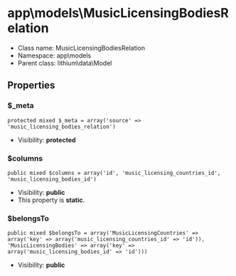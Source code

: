 app\models\MusicLicensingBodiesRelation
===============






* Class name: MusicLicensingBodiesRelation
* Namespace: app\models
* Parent class: lithium\data\Model





Properties
----------


### $_meta

    protected mixed $_meta = array('source' => 'music_licensing_bodies_relation')





* Visibility: **protected**


### $columns

    public mixed $columns = array('id', 'music_licensing_countries_id', 'music_licensing_bodies_id')





* Visibility: **public**
* This property is **static**.


### $belongsTo

    public mixed $belongsTo = array('MusicLicensingCountries' => array('key' => array('music_licensing_countries_id' => 'id')), 'MusicLicensingBodies' => array('key' => array('music_licensing_bodies_id' => 'id')))





* Visibility: **public**



